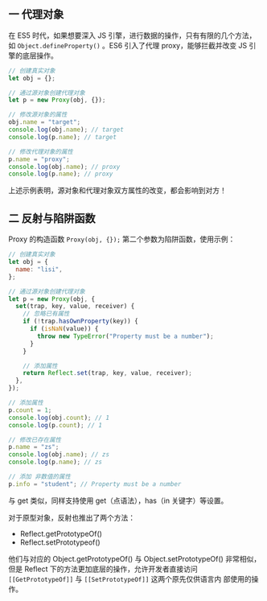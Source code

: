 ## 一 代理对象

在 ES5 时代，如果想要深入 JS 引擎，进行数据的操作，只有有限的几个方法，如 `Object.defineProperty()` 。ES6 引入了代理 proxy，能够拦截并改变 JS 引擎的底层操作。

```js
// 创建真实对象
let obj = {};

// 通过源对象创建代理对象
let p = new Proxy(obj, {});

// 修改源对象的属性
obj.name = "target";
console.log(obj.name); // target
console.log(p.name); // target

// 修改代理对象的属性
p.name = "proxy";
console.log(obj.name); // proxy
console.log(p.name); // proxy
```

上述示例表明，源对象和代理对象双方属性的改变，都会影响到对方！

## 二 反射与陷阱函数

Proxy 的构造函数 `Proxy(obj, {});` 第二个参数为陷阱函数，使用示例：

```js
// 创建真实对象
let obj = {
  name: "lisi",
};

// 通过源对象创建代理对象
let p = new Proxy(obj, {
  set(trap, key, value, receiver) {
    // 忽略已有属性
    if (!trap.hasOwnProperty(key)) {
      if (isNaN(value)) {
        throw new TypeError("Property must be a number");
      }
    }

    // 添加属性
    return Reflect.set(trap, key, value, receiver);
  },
});

// 添加属性
p.count = 1;
console.log(obj.count); // 1
console.log(p.count); // 1

// 修改已存在属性
p.name = "zs";
console.log(obj.name); // zs
console.log(p.name); // zs

// 添加 非数值的属性
p.info = "student"; // Property must be a number
```

与 get 类似，同样支持使用 get（点语法），has（in 关键字）等设置。

对于原型对象，反射也推出了两个方法：

- Reflect.getPrototypeOf()
- Reflect.setPrototypeof()

他们与对应的 Object.getPrototypeOf() 与 Object.setPrototypeOf() 非常相似，但是 Reflect 下的方法更加底层的操作，允许开发者直接访问`[[GetPrototypeOf]]` 与 `[[SetPrototypeOf]]` 这两个原先仅供语言内
部使用的操作。
